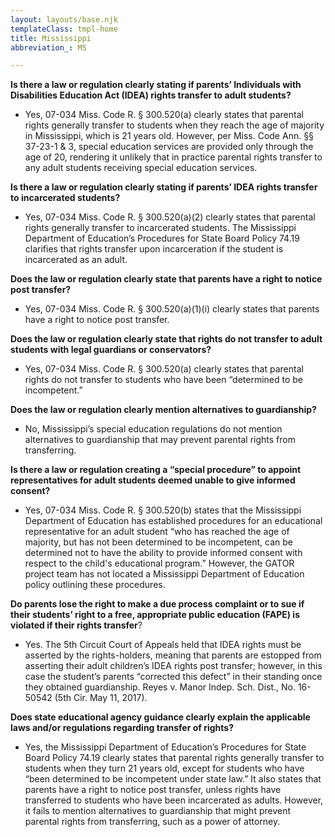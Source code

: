 ```yaml
---
layout: layouts/base.njk
templateClass: tmpl-home
title: Mississippi
abbreviation_: MS

---
```

**Is there a law or regulation clearly stating if parents’ Individuals with Disabilities Education Act (IDEA) rights transfer to adult students?**

* Yes, 07-034 Miss. Code R. § 300.520(a) clearly states that parental rights generally transfer to students when they reach the age of majority in Mississippi, which is 21 years old. However, per Miss. Code Ann. §§ 37-23-1 & 3, special education services are provided only through the age of 20, rendering it unlikely that in practice parental rights transfer to any adult students receiving special education services.

**Is there a law or regulation clearly stating if parents’ IDEA rights transfer to incarcerated students?**

* Yes, 07-034 Miss. Code R. § 300.520(a)(2) clearly states that parental rights generally transfer to incarcerated students. The Mississippi Department of Education’s Procedures for State Board Policy 74.19 clarifies that rights transfer upon incarceration if the student is incarcerated as an adult.

**Does the law or regulation clearly state that parents have a right to notice post transfer?**

* Yes, 07-034 Miss. Code R. § 300.520(a)(1)(i) clearly states that parents have a right to notice post transfer.

**Does the law or regulation clearly state that rights do not transfer to adult students with legal guardians or conservators?**

* Yes, 07-034 Miss. Code R. § 300.520(a) clearly states that parental rights do not transfer to students who have been “determined to be incompetent.”

**Does the law or regulation clearly mention alternatives to guardianship?**

* No, Mississippi’s special education regulations do not mention alternatives to guardianship that may prevent parental rights from transferring.

**Is there a law or regulation creating a “special procedure” to appoint representatives for adult students deemed unable to give informed consent?**

* Yes, 07-034 Miss. Code R. § 300.520(b) states that the Mississippi Department of Education has established procedures for an educational representative for an adult student “who has reached the age of majority, but has not been determined to be incompetent, can be determined not to have the ability to provide informed consent with respect to the child's educational program.” However, the GATOR project team has not located a Mississippi Department of Education policy outlining these procedures.

**Do parents lose the right to make a due process complaint or to sue if their students’ right to a free, appropriate public education (FAPE) is violated if their rights transfer**?

* Yes. The 5th Circuit Court of Appeals held that IDEA rights must be asserted by the rights-holders, meaning that parents are estopped from asserting their adult children’s IDEA rights post transfer; however, in this case the student’s parents “corrected this defect” in their standing once they obtained guardianship. Reyes v. Manor Indep. Sch. Dist., No. 16-50542 (5th Cir. May 11, 2017).

**Does state educational agency guidance clearly explain the applicable laws and/or regulations regarding transfer of rights?**

* Yes, the Mississippi Department of Education’s Procedures for State Board Policy 74.19 clearly states that parental rights generally transfer to students when they turn 21 years old, except for students who have “been determined to be incompetent under state law.” It also states that parents have a right to notice post transfer, unless rights have transferred to students who have been incarcerated as adults. However, it fails to mention alternatives to guardianship that might prevent parental rights from transferring, such as a power of attorney.